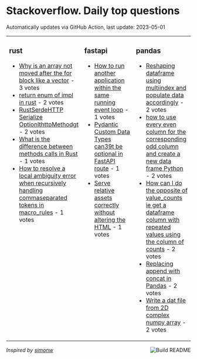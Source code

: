 # Stackoverflow. Daily top questions 

Automatically updates via GitHub Action, last update: <!-- date starts -->2023-05-01<!-- date ends -->


<table><tr><td valign="top" width="33%">

### rust
<!-- rust starts -->
* [Why is an array not moved after the for block like a vector](https://stackoverflow.com/questions/76139033/why-is-an-array-not-moved-after-the-for-block-like-a-vector) - 3 votes
* [return enum of impl in rust](https://stackoverflow.com/questions/76148194/return-enum-of-impl-in-rust) - 2 votes
* [RustSerdeHTTP Serialize OptionlthttpMethodgt](https://stackoverflow.com/questions/76143129/rust-serde-http-serialize-optionhttpmethod) - 2 votes
* [What is the difference between methods calls in Rust](https://stackoverflow.com/questions/76146433/what-is-the-difference-between-methods-calls-in-rust) - 1 votes
* [How to resolve a local ambiguity error when recursively handling commaseparated tokens in macro_rules](https://stackoverflow.com/questions/76143627/how-to-resolve-a-local-ambiguity-error-when-recursively-handling-comma-separated) - 1 votes
<!-- rust ends -->
</td><td valign="top" width="34%">


### fastapi
<!-- fastapi starts -->
* [How to run another application within the same running event loop](https://stackoverflow.com/questions/76142431/how-to-run-another-application-within-the-same-running-event-loop) - 1 votes
* [Pydantic Custom Data Types can39t be optional in FastAPI route](https://stackoverflow.com/questions/76147662/pydantic-custom-data-types-cant-be-optional-in-fastapi-route) - 1 votes
* [Serve relative assets correctly without altering the HTML](https://stackoverflow.com/questions/76142816/serve-relative-assets-correctly-without-altering-the-html) - 1 votes
<!-- fastapi ends -->
</td><td valign="top" width="34%">


### pandas
<!-- pandas starts -->
* [Reshaping dataframe using multiindex and populate data accordingly](https://stackoverflow.com/questions/76145750/reshaping-dataframe-using-multi-index-and-populate-data-accordingly) - 2 votes
* [how to use every even column for the corresponding odd column and create a new data frame  Python](https://stackoverflow.com/questions/76149284/how-to-use-every-even-column-for-the-corresponding-odd-column-and-create-a-new-d) - 2 votes
* [How can I do the opposite of value_counts ie get a dataframe column with repeated values using the column of counts](https://stackoverflow.com/questions/76149063/how-can-i-do-the-opposite-of-value-counts-i-e-get-a-dataframe-column-with-repe) - 2 votes
* [Replacing append with concat in Pandas](https://stackoverflow.com/questions/76143149/replacing-append-with-concat-in-pandas) - 2 votes
* [Write a dat file from 2D complex numpy array](https://stackoverflow.com/questions/76143808/write-a-dat-file-from-2d-complex-numpy-array) - 2 votes
<!-- pandas ends -->
</td></tr></table>

<a href="https://github.com/hp0404/hp0404/actions"><img src="https://github.com/hp0404/hp0404/workflows/Build%20README/badge.svg" align="right" alt="Build README"></a> <p>*Inspired by  [simonw](https://github.com/simonw/simonw)*</p>
